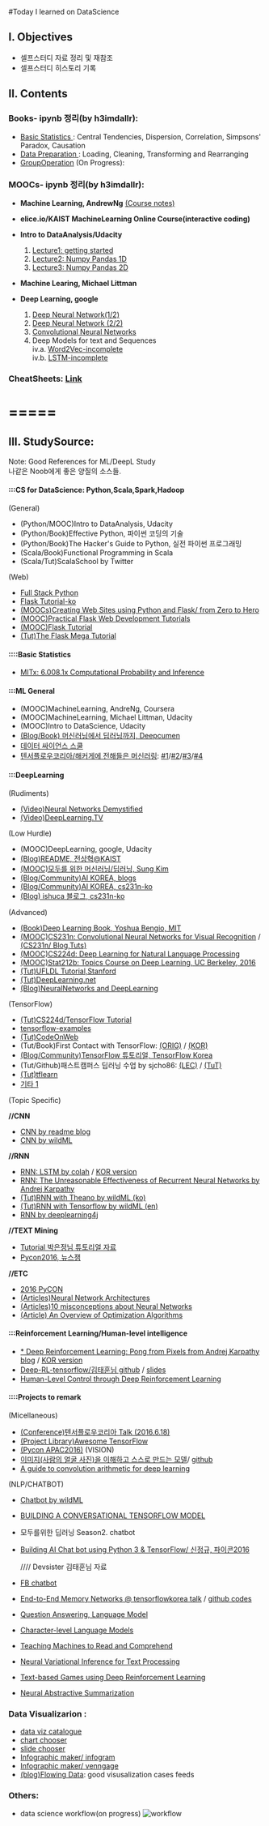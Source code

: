#Today I learned on DataScience 

## I. Objectives
- 셀프스터디 자료 정리 및 재참조
- 셀프스터디 히스토리 기록

## II. Contents

### Books- ipynb 정리(by h3imdallr): 
- [Basic Statistics ](http://nbviewer.jupyter.org/github/h3imdallr/TIL-datascience/blob/master/ipynb_gitHub/Basic%20Statistics.ipynb ): Central Tendencies, Dispersion, Correlation, Simpsons' Paradox, Causation
- [Data Preparation ](http://nbviewer.jupyter.org/github/h3imdallr/TIL-datascience/blob/master/ipynb_gitHub/DataPreparation.ipynb): Loading, Cleaning, Transforming and Rearranging 
- [GroupOperation](http://nbviewer.jupyter.org/github/h3imdallr/TIL-datascience/blob/master/ipynb_gitHub/GroupOperation.ipynb) (On Progress):

### MOOCs- ipynb 정리(by h3imdallr):
- **Machine Learning, AndrewNg**  [(Course notes)](http://www.holehouse.org/mlclass/)
- **elice.io/KAIST MachineLearning Online Course(interactive coding)**
- **Intro to DataAnalysis/Udacity**  
    1. [Lecture1: getting started](http://nbviewer.jupyter.org/github/h3imdallr/TIL-datascience/blob/master/ipynb_gitHub/L1_Starter_Code_ymjung.ipynb)  
    2. [Lecture2: Numpy Pandas 1D](http://nbviewer.jupyter.org/github/h3imdallr/TIL-datascience/blob/master/ipynb_gitHub/L2_NumpynPandas_for_1D.ipynb)
    3. [Lecture3: Numpy Pandas 2D](http://nbviewer.jupyter.org/github/h3imdallr/TIL-datascience/blob/master/ipynb_gitHub/L3_NumpynPandas_for_2D.ipynb)

- **Machine Learing, Michael Littman**
- **Deep Learning, google**
    1. [Deep Neural Network(1/2)](http://nbviewer.jupyter.org/github/h3imdallr/TIL-datascience/blob/master/ipynb_gitHub/DeepGG-L2-DeepNeuralNetwork.ipynb)
    2. [Deep Neural Network (2/2)](http://nbviewer.jupyter.org/github/h3imdallr/TIL-datascience/blob/master/ipynb_gitHub/DeepGG-L3-Regularizatoin.ipynb)
    2. [Convolutional Neural Networks](http://nbviewer.jupyter.org/github/h3imdallr/TIL-datascience/blob/master/ipynb_gitHub/DeepGG-L4-convolutionNets.ipynb)
    3. Deep Models for text and Sequences  
        iv.a. [Word2Vec-incomplete](http://nbviewer.jupyter.org/github/h3imdallr/TIL-datascience/blob/master/ipynb_gitHub/DeepGG-L5-word2vec.ipynb)  
        iv.b. [LSTM-incomplete](http://nbviewer.jupyter.org/github/h3imdallr/TIL-datascience/blob/master/ipynb_gitHub/DeepGG-L6-LSTM.ipynb)  

### CheatSheets: [Link](https://github.com/h3imdallr/TIL-datascience/tree/master/CheatSheet)

=====
=====

## III. StudySource: 
Note: Good References for ML/DeepL Study  
나같은 Noob에게 좋은 양질의 소스들.

#### :::CS for DataScience: Python,Scala,Spark,Hadoop
(General)
- (Python/MOOC)Intro to DataAnalysis, Udacity
- (Python/Book)Effective Python, 파이썬 코딩의 기술
- (Python/Book)The Hacker's Guide to Python, 실전 파이썬 프로그래밍 
- (Scala/Book)Functional Programming in Scala
- (Scala/Tut)ScalaSchool by Twitter

(Web)
- [Full Stack Python](https://www.fullstackpython.com)
- [Flask Tutorial-ko](http://flask-docs-kr.readthedocs.io/ko/latest/index.html)
- [(MOOCs)Creating Web Sites using Python and Flask/ from Zero to Hero](https://www.youtube.com/watch?v=6HQiKzxzkAM)
- [(MOOC)Practical Flask Web Development Tutorials](https://www.youtube.com/playlist?list=PLQVvvaa0QuDc_owjTbIY4rbgXOFkUYOUB)
- [(MOOC)Flask Tutorial](https://www.youtube.com/playlist?list=PLei96ZX_m9sWQco3fwtSMqyGL-JDQo28l)
- [(Tut)The Flask Mega Tutorial](http://blog.miguelgrinberg.com/post/the-flask-mega-tutorial-part-i-hello-world)

#### ::::Basic Statistics
- [MITx: 6.008.1x Computational Probability and Inference](https://courses.edx.org/courses/course-v1:MITx+6.008.1x+3T2016/courseware/Introduction/Course_Overview/)  
  
#### :::ML General 
- (MOOC)MachineLearning, AndreNg, Coursera
- (MOOC)MachineLearning, Michael Littman, Udacity
- (MOOC)Intro to DataScience, Udacity
- [(Blog/Book) 머신러닝에서 딥러닝까지, Deepcumen ](http://deepcumen.com)
- [데이터 싸이언스 스쿨](https://www.datascienceschool.net/view-notebook/661128713b654edc928ecb455a826b1d/)
- [텐서플로우코리아/해커게에 전해들은 머신러링](https://tensorflow.blog/2016/10/31/해커에게-전해들은-머신러닝/):  [#1](https://tensorflow.blog/해커에게-전해들은-머신러닝-1/)/[#2](https://tensorflow.blog/해커에게-전해들은-머신러닝-2/)/[#3](https://tensorflow.blog/해커에게-전해들은-머신러닝-3/)/[#4](https://tensorflow.blog/해커에게-전해들은-머신러닝-4/)

#### :::DeepLearning 
(Rudiments)
- [(Video)Neural Networks Demystified](https://www.youtube.com/watch?v=bxe2T-V8XRs)
- [(Video)DeepLearning.TV ](https://www.youtube.com/channel/UC9OeZkIwhzfv-_Cb7fCikLQ)

(Low Hurdle)
- (MOOC)DeepLearning, google, Udacity
- [(Blog)README, 전상혁@KAIST ](http://sanghyukchun.github.io)
- [(MOOC)모두를 위한 머신러닝/딥러닝, Sung Kim](http://hunkim.github.io/ml/)
- [(Blog/Community)AI KOREA, blogs](http://aikorea.org/blog/)
- [(Blog/Community)AI KOREA, cs231n-ko](http://aikorea.org/cs231n/)
- [(Blog) ishuca 블로그, cs231n-ko](http://ishuca.tistory.com/category/CS231n)

(Advanced)
- [(Book)Deep Learning Book, Yoshua Bengio, MIT ](http://www.deeplearningbook.org/)
- [(MOOC)CS231n: Convolutional Neural Networks for Visual Recognition](http://cs231n.stanford.edu/syllabus.html)  /  [(CS231n/ Blog,Tuts)](http://cs231n.github.io)
- [(MOOC)CS224d: Deep Learning for Natural Language Processing ](http://cs224d.stanford.edu/)
- [(MOOC)Stat212b: Topics Course on Deep Learning, UC Berkeley, 2016](http://joanbruna.github.io/stat212b/)
- [(Tut)UFLDL Tutorial,Stanford](http://ufldl.stanford.edu/tutorial/)
- [(Tut)DeepLearning.net](http://deeplearning.net/tutorial/)
- [(Blog)NeuralNetworks and DeepLearning](http://neuralnetworksanddeeplearning.com/index.html)

(TensorFlow)
- [(Tut)CS224d/TensorFlow Tutorial](https://www.youtube.com/watch?v=L8Y2_Cq2X5s)
- [tensorflow-examples](https://github.com/aymericdamien/TensorFlow-Examples)
- [(Tut)CodeOnWeb](https://codeonweb.com/course/7e8c4944-308e-410e-85aa-644624613741)
- (Tut/Book)First Contact with TensorFlow: [(ORIG)](http://www.jorditorres.org/first-contact-with-tensorflow/) /  [(KOR)](https://tensorflowkorea.wordpress.com/2016/04/28/first-contact-with-tensorflow/#more-2660)
- [(Blog/Community)TensorFlow 튜토리얼, TensorFlow Korea](https://tensorflowkorea.wordpress.com/2015/12/04/텐서플로우-튜토리얼-1/)
- (Tut/Github)패스트캠퍼스 딥러닝 수업 by sjcho86: [(LEC)](https://github.com/sjchoi86/Deep-Learning-101.git) / [(TuT)](https://github.com/sjchoi86/Tensorflow-101)
- [(Tut)tflearn](http://tflearn.org)
- [기타 1 ](http://www.slideshare.net/lovelykihohong/tenforflow-internals)

(Topic Specific)  

**//CNN**
- [CNN by readme blog](http://sanghyukchun.github.io/75/)
- [CNN by wildML ](http://www.wildml.com/2015/11/understanding-convolutional-neural-networks-for-nlp/)  

**//RNN**
- [RNN: LSTM by colah](http://colah.github.io/posts/2015-08-Understanding-LSTMs/) / [KOR version](http://whydsp.org/280)
- [RNN: The Unreasonable Effectiveness of Recurrent Neural Networks by Andrej Karpathy](http://karpathy.github.io/2015/05/21/rnn-effectiveness/)
- [(Tut)RNN with Theano by wildML (ko)](http://aikorea.org/blog/rnn-tutorial-1/)
- [(Tut)RNN with Tensorflow by wildML (en)](http://www.wildml.com/2016/08/rnns-in-tensorflow-a-practical-guide-and-undocumented-features/)
- [RNN by deeplearning4j](http://deeplearning4j.org/kr-lstm)

**//TEXT Mining**
- [ Tutorial 박은정님 튜토리얼 자료 ](https://www.lucypark.kr/courses/2015-ba/ )
- [ Pycon2016, 뉴스잼 ](https://www.youtube.com/watch?v=Txj4MzqL_Mk&feature=youtu.be )

**//ETC**
- [2016 PyCON](https://tensorflowkorea.wordpress.com/2016/06/13/pycon-2016-전체-동영상/)
- [(Articles)Neural Network Architectures](http://culurciello.github.io/tech/2016/06/04/nets.html)
- [(Articles)10 misconceptions about Neural Networks](http://www.turingfinance.com/misconceptions-about-neural-networks/)
- [(Article) An Overview of Optimization Algorithms](http://sebastianruder.com/optimizing-gradient-descent/)

#### :::Reinforcement Learning/Human-level intelligence
- [* Deep Reinforcement Learning: Pong from Pixels from Andrej Karpathy blog](http://karpathy.github.io/2016/05/31/rl/) / [KOR version](http://keunwoochoi.blogspot.kr/2016/06/andrej-karpathy.html)
- [Deep-RL-tensorflow/김태훈님 github](https://github.com/carpedm20/deep-rl-tensorflow) / [slides](http://www.slideshare.net/carpedm20/presentations)
- [Human-Level Control through Deep Reinforcement Learning](https://github.com/devsisters/DQN-tensorflow)

#### ::::Projects to remark

(Micellaneous)
- [(Conference)텐서플로우코리아 Talk (2016.6.18)](https://www.facebook.com/notes/255834461424286/TensorFlow%20KR%20첫%20모임%20발표자료/298998370441228/)
- [(Project Library)Awesome TensorFlow](https://github.com/jtoy/awesome-tensorflow/) 
- [(Pycon APAC2016)](https://www.pycon.kr/2016apac/program/list/)
(VISION)
- [이미지(사람의 얼굴 사진)을 이해하고 스스로 만드는 모델](http://carpedm20.github.io/faces/)/ [github](https://github.com/carpedm20/DCGAN-tensorflow)
- [A guide to convolution arithmetic for deep learning](https://tensorflowkorea.wordpress.com/a-guide-to-convolution-arithmetic-for-deep-learning/)

(NLP/CHATBOT)
- [Chatbot by wildML](http://www.wildml.com/2016/04/deep-learning-for-chatbots-part-1-introduction/)
- [BUILDING A CONVERSATIONAL TENSORFLOW MODEL](http://lauragelston.ghost.io/speakeasy-pt2/)
- 모두를위한 딥러닝 Season2. chatbot
- [Building AI Chat bot using Python 3 & TensorFlow/ 신정규, 파이콘2016](https://speakerdeck.com/inureyes/building-ai-chat-bot-using-python-3-and-tensorflow)  

    //// Devsister 김태훈님 자료
- [FB chatbot](https://github.com/carpedm20/fbchat)
- [End-to-End Memory Networks @ tensorflowkorea talk](http://www.slideshare.net/carpedm20/ss-63116251) / [github codes](https://github.com/carpedm20/MemN2N-tensorflow)
- [Question Answering, Language Model](https://github.com/carpedm20/MemN2N-tensorflow)
- [Character-level Language Models](https://github.com/carpedm20/lstm-char-cnn-tensorflow)
- [Teaching Machines to Read and Comprehend](https://github.com/carpedm20/attentive-reader-tensorflow)
- [Neural Variational Inference for Text Processing](https://github.com/carpedm20/variational-text-tensorflow)
- [Text-based Games using Deep Reinforcement Learning](https://github.com/carpedm20/text-based-game-rl-tensorflow)
- [Neural Abstractive Summarization](https://github.com/carpedm20/neural-summary-tensorflow)

### Data Visualizarion : 
- [data viz catalogue](http://www.datavizcatalogue.com/?)
- [chart chooser](http://extremepresentation.typepad.com/blog/2006/09/choosing_a_good.html)
- [slide chooser](http://extremepresentation.typepad.com/blog/2015/01/announcing-the-slide-chooser.html?utm_content=bufferd402d&utm_medium=social&utm_source=twitter.com&utm_campaign=buffer)  
- [Infographic maker/ infogram](https://infogr.am/) 
- [Infographic maker/ venngage ](https://venngage.com)
- [(blog)Flowing Data](http://flowingdata.com/): good visusalization cases feeds


### Others:
- data science workflow(on progress)
![workflow](images/analysisprocedure-v1.0.png)
